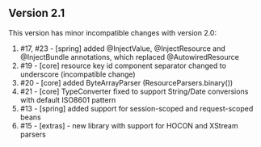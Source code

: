 Version 2.1
-----------
This version has minor incompatible changes with version 2.0:
1. #17, #23 - [spring] added @InjectValue, @InjectResource and @InjectBundle annotations, which replaced @AutowiredResource
2. #19 - [core] resource key id component separator changed to underscore (incompatible change)
3. #20 - [core] added ByteArrayParser (ResourceParsers.binary())
4. #21 - [core] TypeConverter fixed to support String/Date conversions with default ISO8601 pattern
5. #13 - [spring] added support for session-scoped and request-scoped beans
6. #15 - [extras] - new library with support for HOCON and XStream parsers